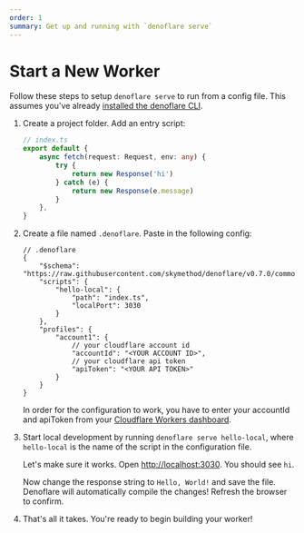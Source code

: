 ```yaml
---
order: 1
summary: Get up and running with `denoflare serve`
---
```


# Start a New Worker

Follow these steps to setup `denoflare serve` to run from a config file.  This assumes you've already [installed the denoflare CLI](/cli).

1. Create a project folder. Add an entry script:

    ```ts
    // index.ts
    export default {
        async fetch(request: Request, env: any) {
            try {
                return new Response('hi')
            } catch (e) {
                return new Response(e.message)
            }
        },
    }
    ```

2. Create a file named `.denoflare`. Paste in the following config:

    ```jsonc
    // .denoflare
    {
        "$schema": "https://raw.githubusercontent.com/skymethod/denoflare/v0.7.0/common/config.schema.json",
        "scripts": {
            "hello-local": {
                "path": "index.ts",
                "localPort": 3030
            }
        },
        "profiles": {
            "account1": {
                // your cloudflare account id
                "accountId": "<YOUR ACCOUNT ID>",
                // your cloudflare api token
                "apiToken": "<YOUR API TOKEN>"
            }
        }
    }
    ```

    In order for the configuration to work, you have to enter your accountId and apiToken from your [Cloudflare Workers dashboard](https://dash.cloudflare.com/profile/api-tokens).

3. Start local development by running `denoflare serve hello-local`, where `hello-local` is the name of the script in the configuration file.

    Let's make sure it works.  Open [http://localhost:3030](http://localhost:3030).  You should see `hi`.

    Now change the response string to `Hello, World!` and save the file.  Denoflare will automatically compile the changes!  Refresh the browser to confirm.

4. That's all it takes.  You're ready to begin building your worker!
